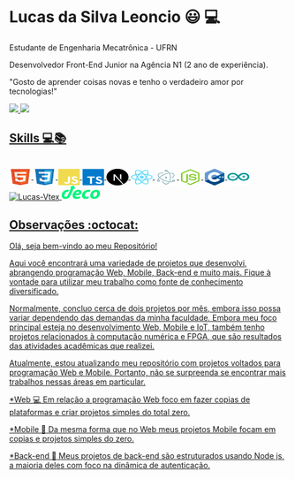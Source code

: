 # Lucas da Silva Leoncio :smiley: :computer:

Estudante de Engenharia Mecatrônica - UFRN

Desenvolvedor Front-End Junior na Agência N1 (2 ano de experiência).

"Gosto de aprender coisas novas e tenho o verdadeiro amor por tecnologias!"

<div>
  <a href="https://github.com/lucasdksan">
  <img height="190em" src="https://github-readme-stats.vercel.app/api?username=lucasdksan&show_icons=true&theme=tokyonight&include_all_commits=true&count_private=true"/>
  <img height="190em" src="https://github-readme-stats.vercel.app/api/top-langs/?username=lucasdksan&layout=compact&langs_count=7&theme=tokyonight"/>
</div>
  
## Skills 💻📚
  
<div style="display: inline_block"><br>
  <img align="center" alt="Lucas-HTML" height="30" width="40" src="https://raw.githubusercontent.com/devicons/devicon/master/icons/html5/html5-original.svg">
  <img align="center" alt="Lucas-CSS" height="30" width="40" src="https://raw.githubusercontent.com/devicons/devicon/master/icons/css3/css3-original.svg">
  <img align="center" alt="Lucas-Js" height="30" width="40" src="https://raw.githubusercontent.com/devicons/devicon/master/icons/javascript/javascript-plain.svg">
  <img align="center" alt="Lucas-Ts" height="30" width="40" src="https://raw.githubusercontent.com/devicons/devicon/master/icons/typescript/typescript-plain.svg">
  <img align="center" alt="Lucas-Nextjs" height="30" width="40" src="https://github.com/devicons/devicon/blob/master/icons/nextjs/nextjs-original.svg">
  <img align="center" alt="Lucas-React" height="30" width="40" src="https://raw.githubusercontent.com/devicons/devicon/master/icons/react/react-original.svg">
  <img align="center" alt="Lucas-Electron" height="30" width="40" src="https://github.com/devicons/devicon/blob/master/icons/electron/electron-original.svg">
  <img align="center" alt="Lucas-Node" height="30" width="40" src="https://github.com/devicons/devicon/blob/master/icons/nodejs/nodejs-original.svg">
  <img align="center" alt="Lucas-Cpp" height="30" width="40" src="https://github.com/devicons/devicon/blob/master/icons/cplusplus/cplusplus-original.svg">
  <img align="center" alt="Lucas-Arduino" height="30" width="40" src="https://github.com/devicons/devicon/blob/master/icons/arduino/arduino-original.svg">
  <img align="center" alt="Lucas-Vtex" height="30" width="40" src="https://vtex.com/wp-content/themes/VTEXTheme/v2/images/base/vtex.svg">
  <svg width="70" height="25" viewBox="0 0 70 25" fill="none" xmlns="http://www.w3.org/2000/svg"><path d="M59.4431 20.8319C56.8399 20.8319 56.3938 18.2622 57.2157 15.7614C57.8665 13.7738 59.4079 11.6839 61.7041 11.6839C64.4112 11.6839 64.6847 14.4246 63.8964 16.8231C63.2104 18.8795 61.6689 20.8319 59.4431 20.8319ZM58.6548 24.4968C63.1768 24.4968 67.2191 21.9959 68.8293 17.4739C70.5083 12.7121 68.6231 7.9502 62.4573 7.9502C57.5243 7.9502 53.7554 11.0331 52.3163 15.1106C50.7061 19.7014 52.4538 24.4968 58.6548 24.4968ZM43.6497 24.4968C45.431 24.4968 47.2474 24.1194 48.5139 23.5726C48.96 22.3397 48.9936 21.1405 48.6514 19.9412C47.7607 20.2834 46.5279 20.6272 45.2599 20.6272C41.8332 20.6272 41.5262 18.0927 42.2457 15.9341C43.034 13.6395 45.0888 11.7894 48.3444 11.7894C49.2014 11.7894 50.0233 11.9269 50.5366 12.2356C51.4273 11.0363 51.9405 9.83704 52.0445 8.6042C51.2913 8.26201 50.0233 7.9534 48.3795 7.9534C43.0356 7.9534 38.8206 11.0715 37.3144 15.3872C35.8752 19.4647 36.9722 24.5 43.6528 24.5L43.6497 24.4968ZM25.253 14.6645C26.1772 12.6081 27.6163 11.4105 29.5016 11.4105C31.1805 11.4105 31.454 12.3347 31.1805 13.0543C30.7696 14.0472 29.3641 14.6645 25.253 14.6645ZM26.7257 24.4968C28.4734 24.4968 30.9391 24.1546 32.9954 23.1264C33.3376 21.9959 33.304 20.8654 32.9267 19.6998C31.6251 20.3506 29.8086 20.7279 28.1648 20.7279C25.7327 20.7279 24.3959 19.9396 24.4311 17.9536C31.0766 18.1247 34.5369 16.9255 35.6674 13.9801C36.7979 10.9995 34.8455 7.9502 30.2195 7.9502C25.2866 7.9502 21.6552 11.4792 20.3184 15.2817C18.9145 19.324 19.8051 24.4968 26.7241 24.4968H26.7257ZM6.86752 24.4968C11.4247 24.4968 14.0167 22.4069 17.0309 16.0012C18.6746 12.4722 20.0802 9.01195 21.6904 5.58686L23.6092 6.20408C24.1225 6.37517 24.3975 6.06656 24.1577 5.58686L21.8279 0.824993C21.6568 0.482804 21.2794 0.447625 21.0396 0.551561L15.2496 2.74381C14.7699 2.9149 14.8034 3.36103 15.2831 3.49695L16.9957 4.04541C15.5917 7.23224 13.844 12.0277 12.4385 15.0418C10.8619 18.3998 10.0751 20.7631 7.40319 20.7631C4.73124 20.7631 4.28511 18.6732 5.41562 15.6926C6.71721 12.2324 8.90946 11.2042 11.4103 11.9237C12.0963 10.9643 12.6096 9.52523 12.8143 8.22363C12.0947 8.01736 11.2376 7.9502 10.5197 7.9502C6.47736 7.9502 2.46863 10.0401 0.824847 14.4246C-1.29864 20.0771 0.664946 24.4968 6.86592 24.4968H6.86752Z" fill="#02F67C"></path></svg>
</div>
  
## Observações :octocat:


Olá, seja bem-vindo ao meu Repositório!

Aqui você encontrará uma variedade de projetos que desenvolvi, abrangendo programação Web, Mobile, Back-end e muito mais. Fique à vontade para utilizar meu trabalho como fonte de conhecimento diversificado.

Normalmente, concluo cerca de dois projetos por mês, embora isso possa variar dependendo das demandas da minha faculdade. Embora meu foco principal esteja no desenvolvimento Web, Mobile e IoT, também tenho projetos relacionados à computação numérica e FPGA, que são resultados das atividades acadêmicas que realizei.

Atualmente, estou atualizando meu repositório com projetos voltados para programação Web e Mobile. Portanto, não se surpreenda se encontrar mais trabalhos nessas áreas em particular.

*Web :computer:
Em relação a programação Web foco em fazer copias de plataformas e criar projetos simples do total zero.

*Mobile :iphone:
Da mesma forma que no Web meus projetos Mobile focam em copias e projetos simples do zero.

*Back-end :floppy_disk:
Meus projetos de back-end são estruturados usando Node js, a maioria deles com foco na dinâmica de autenticação.

<!-- ## Redes Sociais :iphone: -->

<!-- <div> 
  <a href="https://www.instagram.com/lucas.ccac/" target="_blank"><img src="https://img.shields.io/badge/-Instagram-%23E4405F?style=for-the-badge&logo=instagram&logoColor=white" target="_blank"></a>
 	<a href="https://twitter.com/Lucasda24527132" target="_blank"><img src="https://img.shields.io/twitter/url?color=blue&label=twitter&logo=Lucas&style=for-the-badge&url=https%3A%2F%2Ftwitter.com%2FLucasda24527132" target="_blank"></a>
 <a href="https://blog-hunter-rho.vercel.app/" target="_blank"><img src="https://img.shields.io/website?down_color=black&label=Website&style=for-the-badge&up_color=purple&up_message=Blog%20Hunter&url=https%3A%2F%2Fblog-hunter.vercel.app%2F" target="_blank"></a> 
  <a href = "mailto:lucas.leoncio.silva@gmail.com"><img src="https://img.shields.io/badge/-Gmail-%23333?style=for-the-badge&logo=gmail&logoColor=white" target="_blank"></a>
  <a href="https://www.linkedin.com/in/lucas-silva-464b45164/" target="_blank"><img src="https://img.shields.io/badge/-LinkedIn-%230077B5?style=for-the-badge&logo=linkedin&logoColor=white" target="_blank"></a>  
</div> -->
